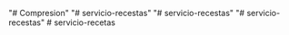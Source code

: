 "# Compresion" 
"# servicio-recestas" 
"# servicio-recestas" 
"# servicio-recestas" 
#   s e r v i c i o - r e c e t a s  
 